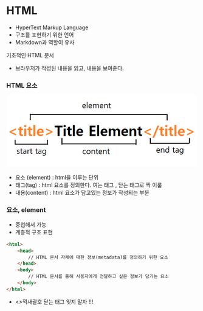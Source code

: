 # HTML

- HyperText Markup Language
- 구조를 표현하기 위한 언어
- Markdown과 역할이 유사

기초적인 HTML 문서
- 브라우저가 작성된 내용을 읽고, 내용을 보여준다.


### HTML 요소

![element](img/element.png)

- 요소 (element) : html을 이루는 단위   
- 태그(tag) : html 요소를 정의한다. 여는 태그 , 닫는 태그로 짝 이룸   
- 내용(content) : html 요소가 담고있는 정보가 작성되는 부분

### 요소, element
- 중첩해서 가능
- 계층적 구조 표현
```html
<html>
    <head>
        // HTML 문서 자체에 대한 정보(metadata)를 정의하기 위한 요소
    </head>
    <body>
        // HTML 문서를 통해 사용자에게 전달하고 싶은 정보가 담기는 요소
    </body>
</html>
```
- <>꺽새괄호 닫는 태그 잊지 말자 !!! 


